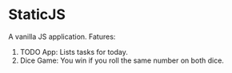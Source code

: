 # StaticJS
A vanilla JS application.
Fatures:
1. TODO App: Lists tasks for today.
2. Dice Game: You win if you roll the same number on both dice.
